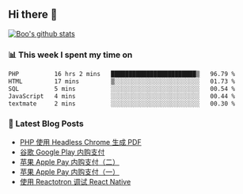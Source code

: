 ## Hi there 👋

[![Boo's github stats](https://github-readme-stats.vercel.app/api?username=0xAiKang)](https://github.com/anuraghazra/github-readme-stats)

<!-- [![Most Used Langs](https://github-readme-stats.vercel.app/api/top-langs/?username=0xAiKang)](https://github.com/anuraghazra/github-readme-stats) -->

### 📊 This week I spent my time on
<!--START_SECTION:waka-->

```txt
PHP          16 hrs 2 mins   ████████████████████████▒   96.79 %
HTML         17 mins         ▒░░░░░░░░░░░░░░░░░░░░░░░░   01.73 %
SQL          5 mins          ░░░░░░░░░░░░░░░░░░░░░░░░░   00.54 %
JavaScript   4 mins          ░░░░░░░░░░░░░░░░░░░░░░░░░   00.44 %
textmate     2 mins          ░░░░░░░░░░░░░░░░░░░░░░░░░   00.30 %
```

<!--END_SECTION:waka-->

### 📕 Latest Blog Posts
<!-- BLOG-POST-LIST:START -->
- [PHP 使用 Headless Chrome 生成 PDF](https://www.0x2beace.com/php-uses-headless-chrome-to-generate-pdf/)
- [谷歌 Google Play 内购支付](https://www.0x2beace.com/google-in-app-purchase-payment/)
- [苹果 Apple Pay 内购支付（二）](https://www.0x2beace.com/apple-in-app-purchase-payment-2/)
- [苹果 Apple Pay 内购支付（一）](https://www.0x2beace.com/apple-in-app-purchase-payment-1/)
- [使用 Reactotron 调试 React Native](https://www.0x2beace.com/debug-react-native-using-reactotron/)
<!-- BLOG-POST-LIST:END -->

